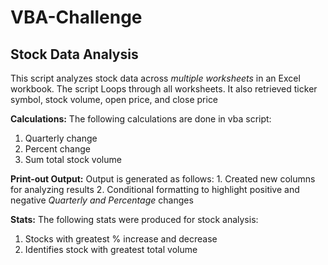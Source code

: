 # VBA-Challenge

## Stock Data Analysis

  This script analyzes stock data across *multiple worksheets* in an Excel workbook. The script Loops through all worksheets. It also retrieved ticker symbol, stock volume, open price, and close price
  
  **Calculations:**
  The following calculations are done in vba script:
  1. Quarterly change
  2. Percent change
  3. Sum total stock volume
    
  **Print-out Output:**
  Output is generated as follows: 
    1. Created new columns for analyzing results
    2. Conditional formatting to highlight positive and negative *Quarterly and Percentage* changes 

  **Stats:**
  The following stats were produced for stock analysis:
  1. Stocks with greatest % increase and decrease
  2. Identifies stock with greatest total volume
